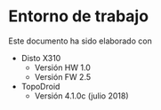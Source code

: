 
# Entorno de trabajo

Este documento ha sido elaborado con
* Disto X310
    * Versión HW 1.0
    * Versión FW 2.5
* TopoDroid
    * Versión 4.1.0c (julio 2018)
  